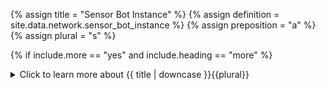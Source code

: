 <!--------------------------------------------- TITLE AND DEFINITION starts -->

{% assign title = "Sensor Bot Instance" %}
{% assign definition = site.data.network.sensor_bot_instance %}
{% assign preposition = "a" %}
{% assign plural = "s" %}

<!--------------------------------------------- TITLE AND DEFINITION ends -->

{% if include.more == "yes" and include.heading == "more" %}
<details class='detailsCollapsible'><summary class='nobr'>Click to learn more about {{ title | downcase }}{{plural}}
</summary>
{% endif %}

{% if include.heading != "" and include.heading != "more" %}
{{include.heading}} {{title}}
{% endif %}

{% if include.icon != "no" %} 

{% if include.table == "yes" and include.icon != "no" %}
<table class='definitionTable'><tr><td>
{% endif %}

<img src='images/icons/nodes/png{{include.icon}}/{{ title | downcase | replace: " ", "-" }}.png' />

{% if include.table == "yes" and include.icon != "no" %}
</td><td>
{% endif %}

{% endif %}

{% if include.definition == "bold" %}
<strong>{{ definition }}</strong>
{% else %}
{% if include.definition != "no" %}
{{ definition }}
{% endif %}
{% endif %}

{% if include.table == "yes" and include.icon != "no" %}
</td></tr></table>
{% endif %}

{% if include.more == "yes" and include.content == "more" and include.heading != "more" %}
<details class='detailsCollapsible'><summary class='nobr'>Click to learn more about {{ title | downcase }}{{plural}}
</summary>
{% endif %}

{% if include.content != "no" %}

<!--------------------------------------------- CONTENT starts -->

{{site.data.concepts.sensor_bot}}

The sensor bot instance holds no definitions as to what the bot does. Instead, its process instance references a process definition in the corresponding data mine. That is how the sensor bot instance obtains the information regarding what it needs to do once it is run.

<!--------------------------------------------- CONTENT ends -->

{% endif %}

{% if include.more == "yes" and include.content != "more" and include.heading != "more" %}
<details class='detailsCollapsible'><summary class='nobr'>Click to learn more about {{ title | downcase }}{{plural}}
</summary>
{% endif %}

{% if include.adding != "" %}

{{include.adding}} Adding {{preposition}} {{title}} Node

<!--------------------------------------------- ADDING starts -->

To add a sensor bot instance, select *Add Sensor Bot Instance* on the task node menu.

<!--------------------------------------------- ADDING ends -->

{% endif %}

{% if include.configuring != "" %}

{{include.configuring}} Configuring the {{title}}

<!--------------------------------------------- CONFIGURING starts -->

Select *Configure Sensor Bot Instance* on the menu to access the configuration.

```json
  {
    "startDate": "2020-01-01"
  }
```

* ```startDate``` is the *desired starting date* of the data product the sensor bot instance builds, in the ```YYYY-MM-DD``` format. The sensor bot instance queries its data source for data starting on the configured ```startDate```.

  * The actual date in which the dataset starts depends on external factors: A. The market may start at a later date. B. The exchange may limit how far in the past data may be retrieved. In both cases, the sensor bot automatically discovers the date closest to the *desired starting date* that is possible to start with, and proceeds accordingly.

  * In the case the ```startDate``` is changed after the sensor bot has started building a data product, either for an earlier or later date, the sensor re-evaluates the feasibility of starting at the new date. The actual date may or may not change; regardless, the sensor bot discards the existing data product and starts over from the newly discovered date. In other words, if the ```startDate``` is changed, the sensor bot starts over.
 
  * Notice that the above starts a chain reaction among all indicator bots that have a data dependency with the sensor bot's output dataset. Also, if the actual date ends up changing, all indicators that determine the starting date of the market by looking at the date discovered by the sensor bot have to discard their existing data products and start over from the new date.


<!--------------------------------------------- CONFIGURING ends -->

{% endif %}

{% if include.starting != "" %}

{{include.starting}} Starting {{preposition}} {{title}}

<!--------------------------------------------- STARTING starts -->

You do not start or stop a sensor bot instance directly. Instead, you start or stop the corresponding task.

<!--------------------------------------------- STARTING ends -->

{% endif %}

{% if include.more == "yes" %}
</details>
{% endif %}
